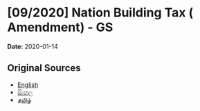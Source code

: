 # [09/2020] Nation Building Tax ( Amendment) - GS

**Date:** 2020-01-14

## Original Sources

- [English](https://documents.gov.lk/view/bills/2020/1/09-2020_E.pdf)
- [සිංහල](https://documents.gov.lk/view/bills/2020/1/09-2020_S.pdf)
- [தமிழ்](https://documents.gov.lk/view/bills/2020/1/09-2020_T.pdf)
